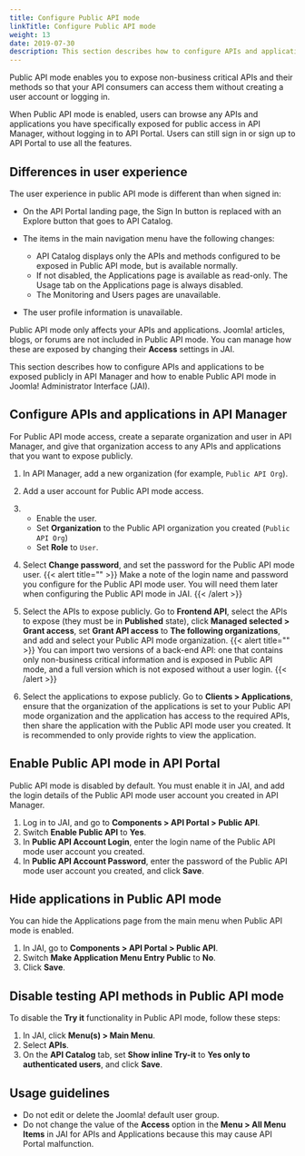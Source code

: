 ```yaml
---
title: Configure Public API mode
linkTitle: Configure Public API mode
weight: 13
date: 2019-07-30
description: This section describes how to configure APIs and applications to be exposed publicly in API Manager and how to enable Public API mode in Joomla! Administrator Interface (JAI).
---
```


Public API mode enables you to expose non-business critical APIs and their methods so that your API consumers can access them without creating a user account or logging in.

When Public API mode is enabled, users can browse any APIs and applications you have specifically exposed for public access in API Manager, without logging in to API Portal. Users can still sign in or sign up to API Portal to use all the features.

## Differences in user experience

The user experience in public API mode is different than when signed in:

-   On the API Portal landing page, the Sign In button is replaced with an Explore button that goes to API Catalog.
-   The items in the main navigation menu have the following changes:
    -   API Catalog displays only the APIs and methods configured to be exposed in Public API mode, but is available normally.
    -   If not disabled, the Applications page is available as read-only. The Usage tab on the Applications page is always disabled.
    -   The Monitoring and Users pages are unavailable.

-   The user profile information is unavailable.

Public API mode only affects your APIs and applications. Joomla! articles, blogs, or forums are not included in Public API mode. You can manage how these are exposed by changing their **Access** settings in JAI.

This section describes how to configure APIs and applications to be exposed publicly in API Manager and how to enable Public API mode in Joomla! Administrator Interface (JAI).

## Configure APIs and applications in API Manager

For Public API mode access, create a separate organization and user in API Manager, and give that organization access to any APIs and applications that you want to expose publicly.

1.  In API Manager, add a new organization (for example, `Public API Org`).
1.  Add a user account for Public API mode access.
1.  -   Enable the user.
    -   Set **Organization** to the Public API organization you created (`Public API Org`)
    -   Set **Role** to `User`.

1.  Select **Change password**, and set the password for the Public API mode user.
{{< alert title="" >}}
Make a note of the login name and password you configure for the Public API mode user. You will need them later when configuring the Public API mode in JAI.
{{< /alert >}}
1.  Select the APIs to expose publicly. Go to **Frontend API**, select the APIs to expose (they must be in **Published** state), click **Managed selected > Grant access**, set **Grant API access** to **The following organizations**, and add and select your Public API mode organization.
{{< alert title="" >}}
You can import two versions of a back-end API: one that contains only non-business critical information and is exposed in Public API mode, and a full version which is not exposed without a user login.
{{< /alert >}}
1.  Select the applications to expose publicly. Go to **Clients > Applications**, ensure that the organization of the applications is set to your Public API mode organization and the application has access to the required APIs, then share the application with the Public API mode user you created. It is recommended to only provide rights to view the application.

Enable Public API mode in API Portal
------------------------------------

Public API mode is disabled by default. You must enable it in JAI, and add the login details of the Public API mode user account you created in API Manager.

1.  Log in to JAI, and go to **Components > API Portal > Public API**.
2.  Switch **Enable Public API** to **Yes**.
3.  In **Public API Account Login**, enter the login name of the Public API mode user account you created.
4.  In **Public API Account Password**, enter the password of the Public API mode user account you created, and click **Save**.

Hide applications in Public API mode
------------------------------------

You can hide the Applications page from the main menu when Public API mode is enabled.

1.  In JAI, go to **Components > API Portal > Public API**.
2.  Switch **Make Application Menu Entry Public** to **No**.
3.  Click **Save**.

Disable testing API methods in Public API mode
----------------------------------------------

To disable the **Try it** functionality in Public API mode, follow these steps:

1.  In JAI, click **Menu(s) > Main Menu**.
2.  Select **APIs**.
3.  On the **API Catalog** tab, set **Show inline Try-it** to **Yes only to authenticated users**, and click **Save**.

Usage guidelines
----------------

-   Do not edit or delete the Joomla! default user group.
-   Do not change the value of the **Access** option in the **Menu > All Menu Items** in JAI for APIs and Applications because this may cause API Portal malfunction.

